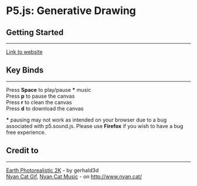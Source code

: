 P5.js: Generative Drawing
==========
Getting Started
-------
---
[Link to website](https://harryl5004.github.io/151_p5Tutorial)

Key Binds
-------
---
Press **Space** to play/pause **\*** music  
Press **p** to pause the canvas  
Press **r** to clean the canvas  
Press **d** to download the canvas  

**\*** pausing may not work as intended on your browser due to a bug associated with p5.sound.js. Please use **Firefox** if you wish to have a bug free experience.

Credit to
----
---
[Earth Photorealistic 2K](https://free3d.com/3d-model/earth-photorealistic-2k-927613.html) - by gerhald3d  
[Nyan Cat Gif](http://www.nyan.cat/), [Nyan Cat Music](http://www.nyan.cat/) - on http://www.nyan.cat/